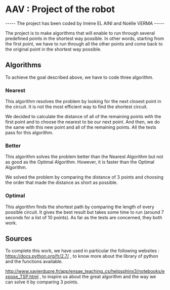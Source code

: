 # AAV : Project of the robot
----- The project has been coded by Imène EL AINI and Noëlle VERMA -----

The project is to make algorithms that will enable to run through several predefined points in the shortest way possible.
In other words, starting from the first point, we have to run through all the other points and come back to the original point in the shortest way possible.

## Algorithms
To achieve the goal described above, we have to code three algorithm.

### Nearest
This algorithm resolves the problem by looking for the next closest point in the circuit. It is not the most efficient way to find the shortest circuit.

We decided to calculate the distance of all of the remaining points with the first point and to choose the nearest to be our next point. And then, we do the same with this new point and all of the remaining points.
All the tests pass for this algorithm.

### Better
This algorithm solves the problem better than the Nearest Algorithm but not as good as the Optimal Algorithm.
However, it is faster than the Optimal Algorithm.

We solved the problem by comparing the distance of 3 points and choosing the order that made the distance as short as possible. 

### Optimal
This algorithm finds the shortest path by comparing the length of every possible circuit. It gives the best result but takes some time to run (around 7 seconds for a list of 10 points).
As far as the tests are concerned, they both work.

## Sources
To complete this work, we have used in particular the following websites :
https://docs.python.org/fr/2.7/ , to know more about the library of python and the functions available.

http://www.xavierdupre.fr/app/ensae_teaching_cs/helpsphinx3/notebooks/expose_TSP.html , to inspire us about the great algorithm and the way we can solve it by comparing 3 points.
